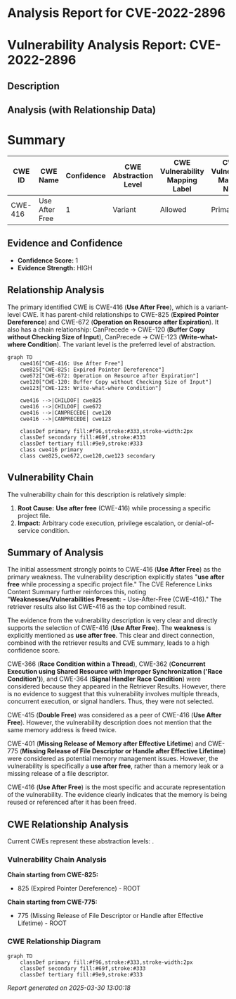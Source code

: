 # Analysis Report for CVE-2022-2896

# Vulnerability Analysis Report: CVE-2022-2896

## Description



## Analysis (with Relationship Data)

# Summary
| CWE ID | CWE Name | Confidence | CWE Abstraction Level | CWE Vulnerability Mapping Label | CWE-Vulnerability Mapping Notes |
|---|---|---|---|---|---|
| CWE-416 | Use After Free | 1 | Variant | Allowed | Primary CWE |

## Evidence and Confidence

*   **Confidence Score:** 1
*   **Evidence Strength:** HIGH

## Relationship Analysis
The primary identified CWE is CWE-416 (**Use After Free**), which is a variant-level CWE. It has parent-child relationships to CWE-825 (**Expired Pointer Dereference**) and CWE-672 (**Operation on Resource after Expiration**). It also has a chain relationship: CanPrecede -> CWE-120 (**Buffer Copy without Checking Size of Input**), CanPrecede -> CWE-123 (**Write-what-where Condition**). The variant level is the preferred level of abstraction.

```mermaid
graph TD
    cwe416["CWE-416: Use After Free"]
    cwe825["CWE-825: Expired Pointer Dereference"]
    cwe672["CWE-672: Operation on Resource after Expiration"]
    cwe120["CWE-120: Buffer Copy without Checking Size of Input"]
    cwe123["CWE-123: Write-what-where Condition"]
    
    cwe416 -->|CHILDOF| cwe825
    cwe416 -->|CHILDOF| cwe672
    cwe416 -->|CANPRECEDE| cwe120
    cwe416 -->|CANPRECEDE| cwe123
    
    classDef primary fill:#f96,stroke:#333,stroke-width:2px
    classDef secondary fill:#69f,stroke:#333
    classDef tertiary fill:#9e9,stroke:#333
    class cwe416 primary
    class cwe825,cwe672,cwe120,cwe123 secondary
```

## Vulnerability Chain
The vulnerability chain for this description is relatively simple:
1.  **Root Cause:** **Use after free** (CWE-416) while processing a specific project file.
2.  **Impact:** Arbitrary code execution, privilege escalation, or denial-of-service condition.

## Summary of Analysis
The initial assessment strongly points to CWE-416 (**Use After Free**) as the primary weakness. The vulnerability description explicitly states "**use after free** while processing a specific project file." The CVE Reference Links Content Summary further reinforces this, noting "**Weaknesses/Vulnerabilities Present:** - Use-After-Free (CWE-416)." The retriever results also list CWE-416 as the top combined result.

The evidence from the vulnerability description is very clear and directly supports the selection of CWE-416 (**Use After Free**). The **weakness** is explicitly mentioned as **use after free**. This clear and direct connection, combined with the retriever results and CVE summary, leads to a high confidence score.

CWE-366 (**Race Condition within a Thread**), CWE-362 (**Concurrent Execution using Shared Resource with Improper Synchronization ('Race Condition')**), and CWE-364 (**Signal Handler Race Condition**) were considered because they appeared in the Retriever Results. However, there is no evidence to suggest that this vulnerability involves multiple threads, concurrent execution, or signal handlers. Thus, they were not selected.

CWE-415 (**Double Free**) was considered as a peer of CWE-416 (**Use After Free**). However, the vulnerability description does not mention that the same memory address is freed twice.

CWE-401 (**Missing Release of Memory after Effective Lifetime**) and CWE-775 (**Missing Release of File Descriptor or Handle after Effective Lifetime**) were considered as potential memory management issues. However, the vulnerability is specifically a **use after free**, rather than a memory leak or a missing release of a file descriptor.

CWE-416 (**Use After Free**) is the most specific and accurate representation of the vulnerability. The evidence clearly indicates that the memory is being reused or referenced after it has been freed.


## CWE Relationship Analysis

Current CWEs represent these abstraction levels: .


### Vulnerability Chain Analysis

**Chain starting from CWE-825:**
- 825 (Expired Pointer Dereference) - ROOT


**Chain starting from CWE-775:**
- 775 (Missing Release of File Descriptor or Handle after Effective Lifetime) - ROOT



### CWE Relationship Diagram

```mermaid
graph TD
    classDef primary fill:#f96,stroke:#333,stroke-width:2px
    classDef secondary fill:#69f,stroke:#333
    classDef tertiary fill:#9e9,stroke:#333
```



*Report generated on 2025-03-30 13:00:18*
